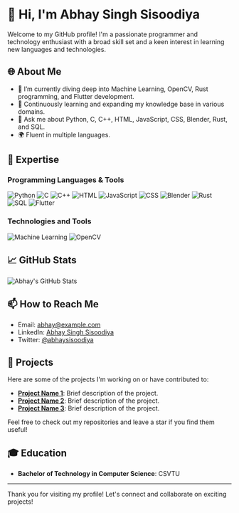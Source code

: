 # 👋 Hi, I'm Abhay Singh Sisoodiya

Welcome to my GitHub profile! I'm a passionate programmer and technology enthusiast with a broad skill set and a keen interest in learning new languages and technologies.

## 🌐 About Me

- 🔭 I’m currently diving deep into Machine Learning, OpenCV, Rust programming, and Flutter development.
- 🌱 Continuously learning and expanding my knowledge base in various domains.
- 💬 Ask me about Python, C, C++, HTML, JavaScript, CSS, Blender, Rust, and SQL.
- 🌍 Fluent in multiple languages.

## 💼 Expertise

### Programming Languages & Tools
![Python](https://img.shields.io/badge/Python-3776AB?style=for-the-badge&logo=python&logoColor=white)
![C](https://img.shields.io/badge/C-A8B9CC?style=for-the-badge&logo=c&logoColor=white)
![C++](https://img.shields.io/badge/C++-00599C?style=for-the-badge&logo=cplusplus&logoColor=white)
![HTML](https://img.shields.io/badge/HTML5-E34F26?style=for-the-badge&logo=html5&logoColor=white)
![JavaScript](https://img.shields.io/badge/JavaScript-F7DF1E?style=for-the-badge&logo=javascript&logoColor=black)
![CSS](https://img.shields.io/badge/CSS3-1572B6?style=for-the-badge&logo=css3&logoColor=white)
![Blender](https://img.shields.io/badge/Blender-F5792A?style=for-the-badge&logo=blender&logoColor=white)
![Rust](https://img.shields.io/badge/Rust-000000?style=for-the-badge&logo=rust&logoColor=white)
![SQL](https://img.shields.io/badge/SQL-4479A1?style=for-the-badge&logo=postgresql&logoColor=white)
![Flutter](https://img.shields.io/badge/Flutter-02569B?style=for-the-badge&logo=flutter&logoColor=white)

### Technologies and Tools
![Machine Learning](https://img.shields.io/badge/Machine_Learning-FF6F00?style=for-the-badge&logo=tensorflow&logoColor=white)
![OpenCV](https://img.shields.io/badge/OpenCV-5C3EE8?style=for-the-badge&logo=opencv&logoColor=white)

## 📈 GitHub Stats

![Abhay's GitHub Stats](https://github-readme-stats.vercel.app/api?username=abhay-singh-sisoodiya&show_icons=true&theme=radical)

## 📫 How to Reach Me

- Email: [abhay@example.com](mailto:abhay@example.com)
- LinkedIn: [Abhay Singh Sisoodiya](https://www.linkedin.com/in/abhay-singh-sisoodiya/)
- Twitter: [@abhaysisoodiya](https://twitter.com/abhaysisoodiya)

## 🌟 Projects

Here are some of the projects I'm working on or have contributed to:

- **[Project Name 1](https://github.com/abhay-singh-sisoodiya/project-name-1)**: Brief description of the project.
- **[Project Name 2](https://github.com/abhay-singh-sisoodiya/project-name-2)**: Brief description of the project.
- **[Project Name 3](https://github.com/abhay-singh-sisoodiya/project-name-3)**: Brief description of the project.

Feel free to check out my repositories and leave a star if you find them useful!



## 🎓 Education

- **Bachelor of Technology in Computer Science**: CSVTU


---

Thank you for visiting my profile! Let's connect and collaborate on exciting projects!

